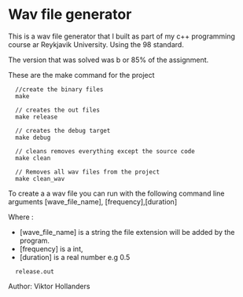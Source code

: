 # Wav file generator

This is a wav file generator that I built as part of my c++ programming course ar Reykjavik University. Using the 98 standard.

The version that was solved was b or 85% of the assignment.

These are the make command for the project
```
  //create the binary files
  make

  // creates the out files
  make release

  // creates the debug target
  make debug

  // cleans removes everything except the source code
  make clean

  // Removes all wav files from the project
  make clean_wav
```

To create a a wav file you can run with the following command line arguments [wave_file_name], [frequency],[duration]

Where :
  - [wave_file_name] is a string the file extension will be added by the program. 
  - [frequency] is a int,
  - [duration] is a real number e.g 0.5

```
  release.out
```

Author: Viktor Hollanders